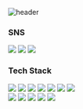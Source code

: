 

![header](https://capsule-render.vercel.app/api?type=slice&color=black&fontColor=fff&height=300&section=header&text=Welcome!&fontSize=70&desc=taewoo`s%20github%20profile&fontAlign=70&descAlign=70&fontAlignY=30&descAlignY=40&rotate=20)

<h3 style="align: center;">SNS</h3>
<a href="https://equatorial-asteroid-947.notion.site/Learn-More-a446b536d12144f7910c23f1726ac7b1" target="_blank"><img src="https://img.shields.io/badge/devBlog-green?style=flat&logo=Notion&logoColor=black"/></a>
<a href="https://www.instagram.com/0oweat/" target="_blank"><img src="https://img.shields.io/badge/Instagram-yellow?style=flat&logo=Instagram&logoColor=black"/></a>
<a href="mailto:taewoo5131@gmail.com" target="_blank"><img src="https://img.shields.io/badge/Gmail-orange?style=flat&logo=Gmail&logoColor=black"/></a>


<h3 style="align: center;">Tech Stack</h3>


<a><img src="https://img.shields.io/badge/Java-orange?style=flat&logo=Java&logoColor=black"/></a>
<a><img src="https://img.shields.io/badge/Spring-green?style=flat&logo=Spring&logoColor=black"/></a>
<a><img src="https://img.shields.io/badge/Spring Boot-skyblue?style=flat&logo=Spring Boot&logoColor=black"/></a>
<a><img src="https://img.shields.io/badge/Mybatis-pink?style=flat&logo=Mybatis&logoColor=black"/></a>
<a><img src="https://img.shields.io/badge/JPA-brown?style=flat&logo=JPA&logoColor=black"/></a>
<a><img src="https://img.shields.io/badge/JavaScript-navy?style=flat&logo=JavaScript&logoColor=black"/></a>
<a><img src="https://img.shields.io/badge/Vue.js-yellowgreen?style=flat&logo=Vue.js&logoColor=black"/></a>
<br>
<a><img src="https://img.shields.io/badge/MySQL-yellow?style=flat&logo=MySQL&logoColor=black"/></a>
<a><img src="https://img.shields.io/badge/Redis-red?style=flat&logo=Redis&logoColor=black"/></a>
<a><img src="https://img.shields.io/badge/Git-pink?style=flat&logo=Git&logoColor=black"/></a>
<a><img src="https://img.shields.io/badge/AWS-purple?style=flat&logo=Amazon AWS&logoColor=black"/></a>
<a><img src="https://img.shields.io/badge/Linux-orange?style=flat&logo=Linux&logoColor=black"/></a>




<!--
**taewoo5131/taewoo5131** is a ✨ _special_ ✨ repository because its `README.md` (this file) appears on your GitHub profile.

Here are some ideas to get you started:

- 🔭 I’m currently working on ...
- 🌱 I’m currently learning ...
- 👯 I’m looking to collaborate on ...
- 🤔 I’m looking for help with ...
- 💬 Ask me about ...
- 📫 How to reach me: ...
- 😄 Pronouns: ...
- ⚡ Fun fact: ...
-->
